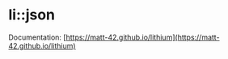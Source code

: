 li::json
============================

Documentation: [https://matt-42.github.io/lithium](https://matt-42.github.io/lithium)

